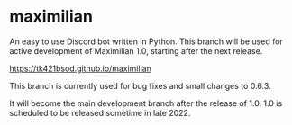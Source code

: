 # maximilian

An easy to use Discord bot written in Python.
This branch will be used for active development of Maximilian 1.0, starting after the next release.

https://tk421bsod.github.io/maximilian


This branch is currently used for bug fixes and small changes to 0.6.3. 

It will become the main development branch after the release of 1.0.
1.0 is scheduled to be released sometime in late 2022. 
 
